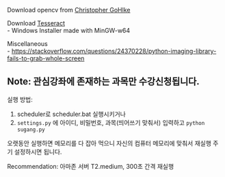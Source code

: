 Download opencv from [Christopher GoHlke](http://www.lfd.uci.edu/~gohlke/pythonlibs/)

Download [Tesseract](https://github.com/tesseract-ocr/tesseract/wiki/4.0-with-LSTM#400-alpha-for-windows)  
    - Windows Installer made with MinGW-w64

Miscellaneous  
    - https://stackoverflow.com/questions/24370228/python-imaging-library-fails-to-grab-whole-screen

## Note: 관심강좌에 존재하는 과목만 수강신청됩니다.
실행 방법:  
1. scheduler로 scheduler.bat 실행시키거나  
2. `settings.py` 에 아이디, 비밀번호, 과목(띄어쓰기 맞춰서) 입력하고 `python sugang.py`

오랫동안 실행하면 메모리를 다 잡아 먹으니 자신의 컴퓨터 메모리에 맞춰서 재실행 주기 설정하시면 됩니다.

Recommendation: 아마존 서버 T2.medium, 300초 간격 재실행

